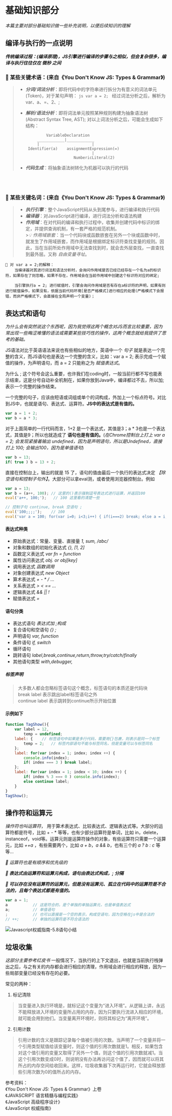 # 基础知识部分
_本篇主要对部分基础知识做一些补充说明，以便后续知识的理解_

## 编译与执行的一点说明
___传统编译过程：(编译原理)，JS引擎进行编译的步骤与之相似，但会复杂很多，编译与执行往往仅在 微秒 之间___
### 📌 某些关键术语：(来自《You Don't Know JS: Types & Grammar》)
> - ***分词/词法分析***：即将代码中的字符串进行拆分为有意义的词法单元(Token)，对于某句声明：
    ```js
    var a = 2;
    ```
    经过词法分析之后，解析为 var、a、=、2、;
> - ***解析/语法分析***：即将词法单元按照某种规则构建为抽象语法树(Abstract Syntax Tree, AST);
    对以上词法分析之后，可能会生成如下结构：
>
>                VariableDeclaration
>            ____________|____________
>            |                       |
>        Identifier(a)    assignmentExpression(=)
>                                    |  
>                            NumbericLiteral(2)   
> - ***代码生成***：将抽象语法树转化为机器可以执行的代码
<br />

<br />

### 📌 某些关键名词：(来自《You Don't Know JS: Types & Grammar》)
> * ***执行引擎***：整个JavaScript代码从头到尾参与，进行编译和执行代码
> * ***编译器***：对JavaScript进行编译，进行词法分析和语法构建
> * ***作用域***：在对代码的编译和执行过程中，收集并创建代码中标识的绑定，并提供查询机制，有一套严格的规范机制。  
    >_💡 作用域嵌套_：当一个代码块或函数嵌套在另外一个块或函数中时，就发生了作用域嵌套，而作用域是根据绑定标识符查找变量的规则。因此，当在当前所处作用域中无法查找到时，就会去外层查找，一直查找到最外层。又称 _自由变量寻址_。

```
📍 对 var a = 2;的解释：  
    当编译器对其进行词法和语法分析时，会询问作用域是否已经已经存在一个名为a的标识符，如果存在了则忽略，如果不存在，作用域会在当前作用域中创建这个标识符对应的绑定; 

    当引擎执行a = 2; 进行赋值时，引擎会询问作用域是否有存在a标识符的声明，如果有则进行赋值操作，如果没有，依据当前代码环境[是否严格模式]进行相应的处理(严格模式下会报错，而非严格模式下，会直接在全局声明一个变量)；
```

## 表达式和语句
_为什么会有突然说这个东西呢，因为我觉得这两个概念对JS而言比较重要，因为常出现一些晦涩难懂的语法或需要某些技巧性的操作，这两个概念就给我提供了思考的基础。_

JS语法对比于英语语法来说也有些相似的地方，英语中一个 _句子_ 就是表达一个完整的含义，而JS语句也是表达一个完整的含义，比如：var a = 2; 表示完成一个赋值的操作，为声明语句，而 a = 2 只能称之为 _赋值表达式_。

为什么 ; 这个符号会这么重要，也许我们在coding时，一般当前行都不写也能表示结束，这是分号自动补全机制在，如果你放到Java中，编译都过不去，所以加;表示一个完整的操作结束。

一个完整的句子，应该由短语或词组或单个的词构成，外加上一个标点符号。对比到JS中，也就是语句、表达式、运算符。__JS中的表达式是有值的。__
```js
var a = 1 + 2;
var b = a * 3;
```
对于上面简单的一行代码而言，1+2 是一个表达式，其值是3；a * 3也是一个表达式，其值是9；所以也就造成了 __语句也是有值的。__(_在Chrome控制台上打上 var a = 2; 会发现紧接着输出 undefined，因为是声明语句，所以是Undefined，直接打上 100; 会输出100，因为是单值语句_)
```js
var b = 13;
if( true ) b = 13 + 2;
```
直接在控制台上，输出的就是 15 了，语句的值由最后一个执行的表达式决定 _【除空语句和控制子句外】_。大部分可以拿eval测，或者使用浏览器控制台。例如
```js
var a = 13;
var b = (a++, 100); // 这里的()表示强制逗号表达式进行运算，并返回100
eval('a++, 100;');   // 100 这里看的清楚一些

// 控制子句 continue, break 空语句 ;
eval('100;;;;');    // 100
eval('var a = 100; for(var i=0; i<3;i++) { if(i===2) break; else a = i; }') // undefined 

```

#### 表达式种类
* 原始表达式：常量、变量、直接量    _1, sum, /abc/_
* 对象和数组的初始化表达式  _{}, [1, 2]_
* 函数定义表达式    _var fn = function_
* 属性访问表达式    _obj. or obj[key]_
* 调用表达式        _函数调用_
* 对象创建表达式    _new Object_
* 算术表达式        _+ - * / ..._
* 关系表达式        _> < == ..._
* 逻辑表达式        _&& || !_
* 赋值表达式        _=_

#### 语句分类
- 表达式语句        _表达式加 ;构成_
- 复合语句和空语句  _{} ;_
- 声明语句         _var, function_
- 条件语句          _if, switch_
- 循环语句
- 跳转语句      _label,break,continue,return,throw,try/catch/finally_
- 其他语句类型  _with,debugger,_

##### 标签声明
> 大多数人都会忽略标签语句这个概念，标签语句的本质还是代码块  
break label	表示跳出label标签语句之外  
continue label	表示跳转到continue所示开始位置
#### 示例如下
```js
function TagShow(){
    var label = 12,
        temp = undefined;
    label: {    // 标签语句中如果是多行代码，需要用{}包裹，则表示是同一个标签
        temp = 2;   // 标签内部语句不能与标签同名，但是变量可以与标签同名
    };
    label: for(var index = 1; index; index ++) {
        console.info(index);
        if( index === 3 ) break label;
    };
    label: for(var index = 1; index < 10; index ++) {
        if( index % 3 === 0 ) console.info(index);
        else continue label;
    }
}
TagShow();
```

## 操作符和运算元
_操作符也叫运算符_， 用于算术表达式、比较表达式、逻辑表达式等。大部分的运算符都是符号，比如 + - * 等等，也有少部分运算符是单词，比如 in，delete，instanceof，void等。运算元则是运算符操作的对象，有些运算符只需要一个运算元，比如 _++a_ ，有些需要两个，比如 _a + b_，_a && b_，也有三个的 _a ? b : c_ 等等...

_📍 运算符也是有顺序和优先级的_

___📑 表达式由运算符和运算元构成，语句由表达式构成，; 分隔___

___📑 可以存在没有运算符的运算元，但是没有运算元、孤立在代码中的运算符是不合法的，且每个表达式都是有值的。___
```js
var a = 1;
a           // 这是符合的，是个单独的单独运算元，也是单值表达式
a;          // 单值语句
;           // 也可以直接是一个空的表示，构成空语句，因为空格在js中是合法的
// ++;      // 单独的运算符是不符合语法的
```

![Javascript权威指南-5.8语句小结](./image/simple_syntax_1.jpg)

## 垃圾收集
_这部分主要参考红皮书_
一般情况下，当执行的上下文退出，也就是当前执行栈弹出之后，与之有关的内存都会进行相应的清理，作用域会进行相应的释放，因为一些局部变量已经没有存在的必要。

常见的两种：
1. 标记清除
>当变量进入执行环境是，就标记这个变量为“进入环境”。从逻辑上讲，永远不能释放进入环境的变量所占用的内存，因为只要执行流进入相应的环境，就可能会用到他们。当变量离开环境时，则将其标记为“离开环境”。

2. 引用计数
>引用计数的含义是跟踪记录每个值被引用的次数。当声明了一个变量并将一个引用类型赋值给该变量时，则这个值的引用次数就是1。相反，如果包含对这个值引用的变量又取得了另外一个值，则这个值的引用次数就减1。当这个引用次数变成0时，则说明没有办法再访问这个值了，因而就可以将其所占的内存空间给收回来。这样，垃圾收集器下次再运行时，它就会释放那些引用次数为0的值所占的内存。


参考资料：  
    《You Don't Know JS: Types & Grammar》上卷  
    《JAVASCRIPT 语言精髓与编程实践》  
    《JavaScript 高级程序设计》  
    《JavaScript 权威指南》  

